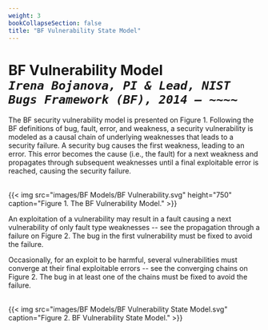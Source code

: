 ```yaml
---
weight: 3
bookCollapseSection: false
title: "BF Vulnerability State Model"
---
```

# BF Vulnerability Model <br/>_`Irena Bojanova, PI & Lead, NIST Bugs Framework (BF), 2014 – ~~~~`_

The BF security vulnerability model is presented on Figure 1. Following the BF definitions of bug, fault, error, and weakness, a  security vulnerability is modeled as a causal chain of underlying weaknesses that leads to a security failure. A security bug causes the first weakness, leading to an error. This error becomes the cause (i.e., the fault) for a next weakness and propagates through subsequent weaknesses until a final exploitable error is reached, causing the security failure.

<br/>
{{< img src="images/BF Models/BF Vulnerability.svg" height="750" caption="Figure 1. The BF Vulnerability Model." >}}


An exploitation of a vulnerability may result in a fault causing a next vulnerability of only fault type weaknesses -- see the propagation through a failure on Figure 2. The bug in the first vulnerability must be fixed to avoid the failure. 

Occasionally, for an exploit to be harmful, several vulnerabilities must converge at their final exploitable errors -- see the converging chains on Figure 2. The bug in at least one of the chains must be fixed to avoid the failure.

<!-- In some cases, several vulnerabilities must be present for an exploit to be harmful. The final errors resulting from different chains converge to cause a failure. The bug in at least one of the chains must be fixed to avoid that failure. -->


<!-- Each weakness is an instance of a weakness type with a particular bug or fault as a cause and an error as a consequence. The error establishes a transition to another weakness or a failure.

A bug always causes the first weakness in a chain of weaknesses (*Note: Focus of this work are weaknesses within software.); it is a coding or specification defect, which, if fixed, will resolve the vulnerability. A fault causes each intermediate state. The last weakness always ends with a final error (undefined or exploitable system behavior) that causes the failure (a violation of a system security requirement).

A transition is the result of the operation over the operands. For example, in Figure 1, Operation 1 from the first weakness has a Bug and results in Error 1, which becomes the fault for operation 2, leading to Error 2. The chain goes on, until the last operation results in a Final Error, leading to a failure.

Therefore, a vulnerability can be described precisely as a chain of weaknesses and their transitions. This chain is a sequence of improper states in the vulnerable software. 

Each improper state reflects an instance of a weakness type, corresponding to a BF class. The transition from the initial state is by improper operation (an operation that has a bug) over proper operands. The transitions from intermediate states are by proper operations with at least one improper operand (the operand is at fault). -->

<!-- The detailed model of a BF software security vulnerability with N underlying weaknesses is presented on Figure 2.  -->

<br/>
{{< img src="images/BF Models/BF Vulnerability State Model.svg" caption="Figure 2. BF Vulnerability State Model." >}}